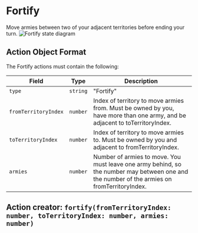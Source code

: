 

# Fortify
Move armies between two of your adjacent territories before ending your turn.
![Fortify state diagram](../docs/actions/fortify.svg)
  

## Action Object Format
The Fortify actions must contain the following:

Field        | Type       | Description
------------ | ---------- | -----------
`type`     | `string` | "Fortify"
`fromTerritoryIndex` | `number` | Index of territory to move armies from. Must  be owned by you, have more than one army, and be adjacent to toTerritoryIndex.
`toTerritoryIndex` | `number` | Index of territory to move armies to. Must be  owned by you and adjacent to fromTerritoryIndex.
`armies` | `number` | Number of armies to move. You must leave one army behind,  so the number may between one and the number of the armies on fromTerritoryIndex.


## Action creator: `fortify(fromTerritoryIndex: number, toTerritoryIndex: number, armies: number)`

  
  